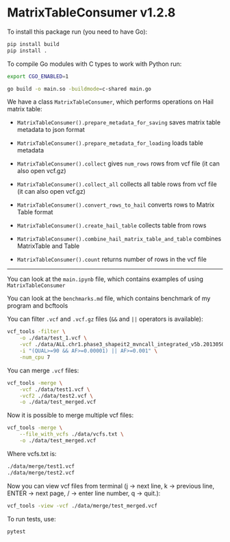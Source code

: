 # MatrixTableConsumer v1.2.8

To install this package run (you need to have Go):

```bash
pip install build
pip install .
```

To compile Go modules with C types to work with Python run:

```bash
export CGO_ENABLED=1

go build -o main.so -buildmode=c-shared main.go
```

We have a class `MatrixTableConsumer`, which performs operations on Hail matrix table:

- `MatrixTableConsumer().prepare_metadata_for_saving` saves matrix table metadata to json format

- `MatrixTableConsumer().prepare_metadata_for_loading` loads table metadata

- `MatrixTableConsumer().collect` gives `num_rows` rows from vcf file (it can also open vcf.gz)

- `MatrixTableConsumer().collect_all` collects all table rows from vcf file (it can also open vcf.gz)

- `MatrixTableConsumer().convert_rows_to_hail` converts rows to Matrix Table format

- `MatrixTableConsumer().create_hail_table` collects table from rows

- `MatrixTableConsumer().combine_hail_matrix_table_and_table` combines MatrixTable and Table

- `MatrixTableConsumer().count` returns number of rows in the vcf file

___

You can look at the `main.ipynb` file, which contains examples of using `MatrixTableConsumer`

You can look at the `benchmarks.md` file, which contains benchmark of my program and bcftools

You can filter `.vcf` and `.vcf.gz` files (`&&` and `||` operators is available):

```bash
vcf_tools -filter \
    -o ./data/test_1.vcf \
    -vcf ./data/ALL.chr1.phase3_shapeit2_mvncall_integrated_v5b.20130502.genotypes.vcf.gz \
    -i "(QUAL>=90 && AF>=0.00001) || AF>=0.001" \
    -num_cpu 7
```

You can merge `.vcf` files:

```bash
vcf_tools -merge \
    -vcf ./data/test1.vcf \
    -vcf2 ./data/test2.vcf \
    -o ./data/test_merged.vcf
```

Now it is possible to merge multiple vcf files:

```bash
vcf_tools -merge \
    --file_with_vcfs ./data/vcfs.txt \
    -o ./data/test_merged.vcf
```

Where vcfs.txt is:

```txt
./data/merge/test1.vcf
./data/merge/test2.vcf
```

Now you can view vcf files from terminal (j -> next line, k -> previous line, ENTER -> next page, / -> enter line number, q -> quit.):

```bash
vcf_tools -view -vcf ./data/merge/test_merged.vcf
```

To run tests, use:

```bash
pytest
```
